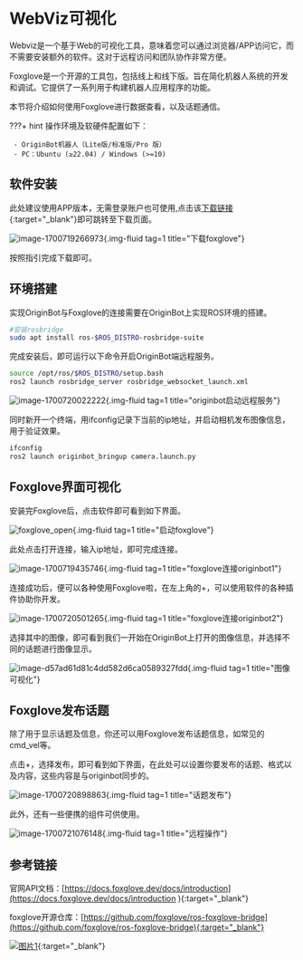 # **WebViz可视化**

Webviz是一个基于Web的可视化工具，意味着您可以通过浏览器/APP访问它，而不需要安装额外的软件。这对于远程访问和团队协作非常方便。

Foxglove是一个开源的工具包，包括线上和线下版。旨在简化机器人系统的开发和调试。它提供了一系列用于构建机器人应用程序的功能。

本节将介绍如何使用Foxglove进行数据查看，以及话题通信。

???+ hint
    操作环境及软硬件配置如下：

     - OriginBot机器人（Lite版/标准版/Pro 版）
     - PC：Ubuntu (≥22.04) / Windows (>=10)

## **软件安装**

此处建议使用APP版本，无需登录账户也可使用,点击该[下载链接](https://foxglove.dev/download){:target="_blank"}即可跳转至下载页面。

![image-1700719266973](../../assets/img/webviz/image-1700719266973.jpg){.img-fluid tag=1 title="下载foxglove"}

按照指引完成下载即可。

## **环境搭建**

实现OriginBot与Foxglove的连接需要在OriginBot上实现ROS环境的搭建。

```bash
#安装rosbridge
sudo apt install ros-$ROS_DISTRO-rosbridge-suite
```

完成安装后，即可运行以下命令开启OriginBot端远程服务。

```bash
source /opt/ros/$ROS_DISTRO/setup.bash
ros2 launch rosbridge_server rosbridge_websocket_launch.xml
```

![image-1700720022222](../../assets/img/webviz/image-1700720022222.jpg){.img-fluid tag=1 title="originbot启动远程服务"}

同时新开一个终端，用ifconfig记录下当前的ip地址，并启动相机发布图像信息，用于验证效果。

```bash
ifconfig
ros2 launch originbot_bringup camera.launch.py
```

## **Foxglove界面可视化**

安装完Foxglove后，点击软件即可看到如下界面。

![foxglove_open](../../assets/img/webviz/foxglove_open.png){.img-fluid tag=1 title="启动foxglove"}

此处点击打开连接，输入ip地址，即可完成连接。

![image-1700719435746](../../assets/img/webviz/iamge-1700719435746.jpg){.img-fluid tag=1 title="foxglove连接originbot1"}

连接成功后，便可以各种使用Foxglove啦，在左上角的+，可以使用软件的各种插件协助你开发。

![image-1700720501265](../../assets/img/webviz/image-1700720501265.jpg){.img-fluid tag=1 title="foxglove连接originbot2"}

选择其中的图像，即可看到我们一开始在OriginBot上打开的图像信息，并选择不同的话题进行图像显示。

![image-d57ad61d81c4dd582d6ca0589327fdd](../../assets/img/webviz/image-d57ad61d81c4dd582d6ca0589327fdd.png){.img-fluid tag=1 title="图像可视化"}

## **Foxglove发布话题**

除了用于显示话题及信息，你还可以用Foxglove发布话题信息，如常见的cmd_vel等。

点击+，选择发布，即可看到如下界面，在此处可以设置你要发布的话题、格式以及内容，这些内容是与originbot同步的。

![image-1700720898863](../../assets/img/webviz/image-1700720898863.jpg){.img-fluid tag=1 title="话题发布"}

此外，还有一些便携的组件可供使用。

![image-1700721076148](../../assets/img/webviz/image-1700721076148.jpg){.img-fluid tag=1 title="远程操作"}

## **参考链接**

官网API文档：[https://docs.foxglove.dev/docs/introduction](https://docs.foxglove.dev/docs/introduction
){:target="_blank"}

foxglove开源仓库：[https://github.com/foxglove/ros-foxglove-bridge](https://github.com/foxglove/ros-foxglove-bridge){:target="_blank"}


[![图片1](../../assets/img/footer.png)](https://www.guyuehome.com/){:target="_blank"}

